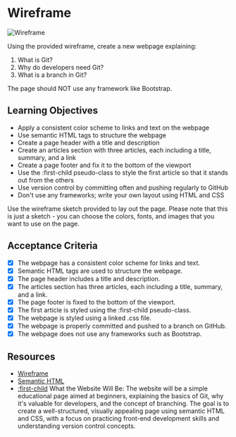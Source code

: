 # Wireframe

![Wireframe](./wireframe.png)

Using the provided wireframe, create a new webpage explaining:

1. What is Git?
2. Why do developers need Git?
3. What is a branch in Git?

The page should NOT use any framework like Bootstrap.

## Learning Objectives

- Apply a consistent color scheme to links and text on the webpage
- Use semantic HTML tags to structure the webpage
- Create a page header with a title and description
- Create an articles section with three articles, each including a title, summary, and a link
- Create a page footer and fix it to the bottom of the viewport
- Use the :first-child pseudo-class to style the first article so that it stands out from the others
- Use version control by committing often and pushing regularly to GitHub
- Don't use any frameworks; write your own layout using HTML and CSS

Use the wireframe sketch provided to lay out the page. Please note that this is just a sketch - you can choose the colors, fonts, and images that you want to use on the page.

## Acceptance Criteria

- [x] The webpage has a consistent color scheme for links and text.
- [x] Semantic HTML tags are used to structure the webpage.
- [x] The page header includes a title and description.
- [x] The articles section has three articles, each including a title, summary, and a link.
- [x] The page footer is fixed to the bottom of the viewport.
- [x] The first article is styled using the :first-child pseudo-class.
- [x] The webpage is styled using a linked .css file.
- [x] The webpage is properly committed and pushed to a branch on GitHub.
- [x] The webpage does not use any frameworks such as Bootstrap.

## Resources

- [Wireframe](https://www.productplan.com/glossary/wireframe/)
- [Semantic HTML](https://www.w3schools.com/html/html5_semantic_elements.asp)
- [:first-child](https://developer.mozilla.org/en-US/docs/Web/CSS/:first-child)
What the Website Will Be:
The website will be a simple educational page aimed at beginners, explaining the basics of Git, why it's valuable for developers, and the concept of branching. The goal is to create a well-structured, visually appealing page using semantic HTML and CSS, with a focus on practicing front-end development skills and understanding version control concepts.